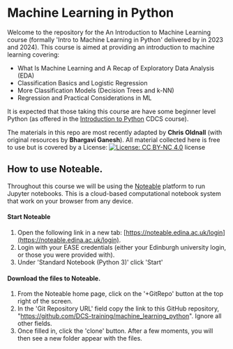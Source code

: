 # Machine Learning in Python
Welcome to the repository for the An Introduction to Machine Learning course (formally 'Intro to Machine Learning in Python' delivered by in 2023 and 2024). This course is aimed at providing an introduction to machine learning covering:

- What Is Machine Learning and A Recap of Exploratory Data Analysis (EDA)
- Classification Basics and Logistic Regression
- More Classification Models (Decision Trees and k-NN)
- Regression and Practical Considerations in ML

It is expected that those taking this course are have some beginner level Python (as offered in the [Introduction to Python](https://github.com/DCS-training/IntroToPython?tab=readme-ov-file) CDCS course).

The materials in this repo are most recently adapted by **Chris Oldnall** (with original resources by **Bhargavi Ganesh**). All material collected here is free to use but is covered by a License: [![License: CC BY-NC 4.0](https://licensebuttons.net/l/by-nc/4.0/80x15.png)](https://creativecommons.org/licenses/by-nc/4.0/) license

## How to use Noteable.

Throughout this course we will be using the [Noteable](https://noteable.edina.ac.uk/) platform to run Jupyter notebooks. This is a cloud-based computational notebook system that work on your browser from any device.

#### Start Noteable
1.  Open the following link in a new tab:  [https://noteable.edina.ac.uk/login](https://noteable.edina.ac.uk/login).
2.  Login with your EASE credentials (either your Edinburgh university login, or those you were provided with).
3.  Under 'Standard Notebook (Python 3)' click 'Start'
   
#### Download the files to Noteable.
1.  From the Noteable home page, click on the '+GitRepo' button at the top right of the screen.
2.  In the 'Git Repository URL' field copy the link to this GitHub repository, "https://github.com/DCS-training/machine_learning_python". Ignore all other fields.
3.  Once filled in, click the 'clone' button. After a few moments, you will then see a new folder appear with the files.
